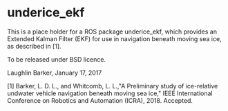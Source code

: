 # underice_ekf
This is a place holder for a ROS package underice_ekf, which provides an Extended Kalman Filter (EKF) for use in navigation beneath moving sea ice, as described in [1].

To be released under BSD licence.

Laughlin Barker, January 17, 2017

[1] Barker, L. D. L., and Whitcomb, L. L.,"A Preliminary study of ice-relative undwater vehicle navigation beneath moving sea ice," IEEE International Conference on Robotics and Automation (ICRA), 2018. Accepted.

